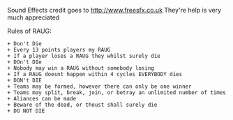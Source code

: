Sound Effects credit goes to http://www.freesfx.co.uk
They're help is very much appreciated



Rules of RAUG:

    + Don't Die
    + Every 13 points players my RAUG
    + If a player loses a RAUG they whilst surely die
    + DOn't DIe
    + Nobody may win a RAUG without somebody losing
    + If a RAUG doesnt happen within 4 cycles EVERYBODY dies
    + DON't DIE
    + Teams may be formed, however there can only be one winner
    + Teams may split, break, join, or betray an unlimited number of times
    + Aliances can be made
    + Beware of the dead, or thoust shall surely die
    + DO NOT DIE

